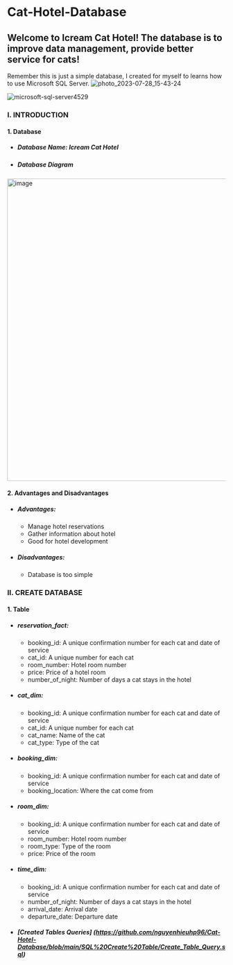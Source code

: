 # Cat-Hotel-Database
## Welcome to Icream Cat Hotel! The database is to improve data management, provide better service for cats! 
Remember this is just a simple database, I created for myself to learns how to use Microsoft SQL Server.
![photo_2023-07-28_15-43-24](https://github.com/nguyenhieuhp96/Cat-Hotel-Database/assets/135586659/83db43f4-a04c-4686-822d-1afea638818f)

![microsoft-sql-server4529](https://github.com/nguyenhieuhp96/Cat-Hotel-Database/assets/135586659/e254bbb7-3217-4a97-a724-ebb653eb86f8)
### I. INTRODUCTION 
#### 1. Database
* ##### Database Name: Icream Cat Hotel
* ##### Database Diagram
<img width="697" alt="image" src="https://github.com/nguyenhieuhp96/Cat-Hotel-Database/assets/135586659/9369567a-9c58-48f6-a531-39544318a508">

#### 2. Advantages and Disadvantages
* ##### Advantages:
  * Manage hotel reservations
  * Gather information about hotel
  * Good for hotel development
* ##### Disadvantages:
  * Database is too simple

### II. CREATE DATABASE
#### 1. Table
* ##### reservation_fact:
  * booking_id: A unique confirmation number for each cat and date of service
  * cat_id: A unique number for each cat
  * room_number: Hotel room number
  * price: Price of a hotel room
  * number_of_night: Number of days a cat stays in the hotel
* ##### cat_dim:
  * booking_id: A unique confirmation number for each cat and date of service
  * cat_id: A unique number for each cat
  * cat_name: Name of the cat
  * cat_type: Type of the cat
* ##### booking_dim:
  * booking_id: A unique confirmation number for each cat and date of service
  * booking_location: Where the cat come from
* ##### room_dim:
  * booking_id: A unique confirmation number for each cat and date of service
  * room_number: Hotel room number
  * room_type: Type of the room
  * price: Price of the room
* ##### time_dim:
  * booking_id: A unique confirmation number for each cat and date of service
  * number_of_night: Number of days a cat stays in the hotel
  * arrival_date: Arrival date 
  * departure_date: Departure date
* ##### [Created Tables Queries] (https://github.com/nguyenhieuhp96/Cat-Hotel-Database/blob/main/SQL%20Create%20Table/Create_Table_Query.sql)
